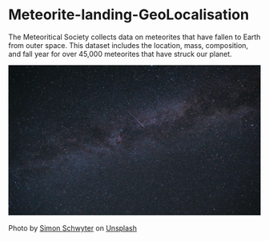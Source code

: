 # Meteorite-landing-GeoLocalisation
The Meteoritical Society collects data on meteorites that have fallen to Earth from outer space. This dataset includes the location, mass, composition, and fall year for over 45,000 meteorites that have struck our planet.
<p align="center">
  <img width="800" height="300" src="/img/simon-schwyter-iq2qbNT_2x0-unsplash.jpg">
</p>
Photo by <a href="https://unsplash.com/@saimens?utm_source=unsplash&utm_medium=referral&utm_content=creditCopyText">Simon Schwyter</a> on <a href="https://unsplash.com/s/photos/meteorite?utm_source=unsplash&utm_medium=referral&utm_content=creditCopyText">Unsplash</a>
